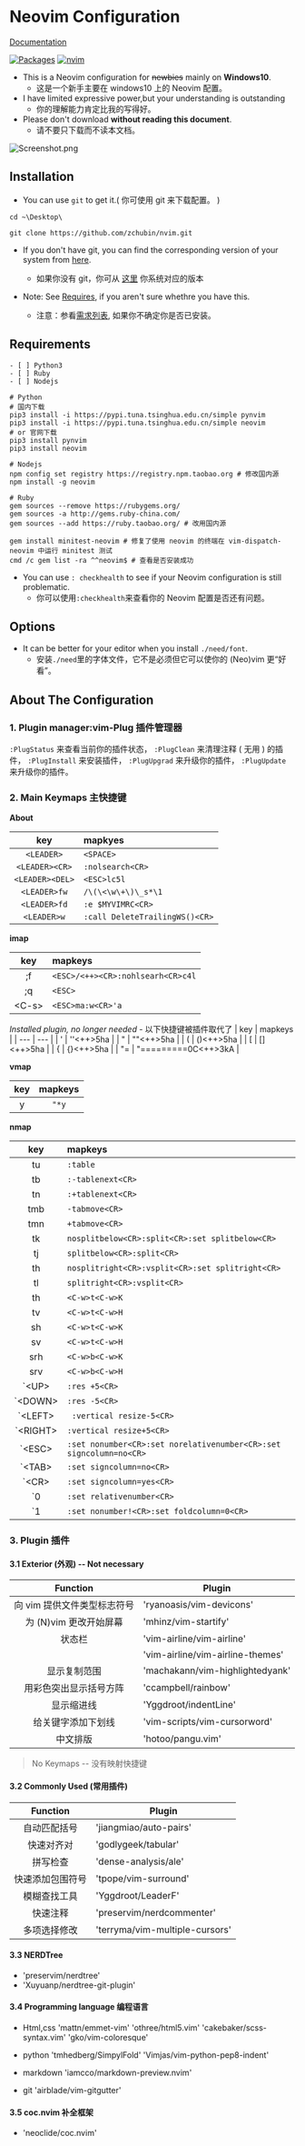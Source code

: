 # Neovim Configuration

[Documentation](https://neovim.io/doc)

[![Packages](https://repology.org/badge/tiny-repos/neovim.svg)](https://repology.org/metapackage/neovim)
[![nvim](https://snapcraft.io//nvim/badge.svg)](https://snapcraft.io/nvim)

* This is a Neovim configuration for ~~newbies~~ mainly on **Windows10**.
    - 这是一个新手主要在 windows10 上的 Neovim 配置。
* I have limited expressive power,but your understanding is outstanding
    - 你的理解能力肯定比我的写得好。
* Please don't download **without reading this document**.
    - 请不要只下载而不读本文档。

![Screenshot.png](./Screenshot.png)

## Installation

* You can use `git` to get it.( 你可使用 git 来下载配置。 )
```shell
cd ~\Desktop\

git clone https://github.com/zchubin/nvim.git
```

* If you don't have git, you can find the corresponding version of your system from [here](https://gitforwindows.org).
    - 如果你没有 git，你可从 [这里](https://gitforwindows.org) 你系统对应的版本


* Note:  See [Requires](##Requirements), if you aren't sure whethre you have this.
    - 注意：参看[需求列表](##Requirements), 如果你不确定你是否已安装。

## Requirements

    - [ ] Python3
    - [ ] Ruby
    - [ ] Nodejs

```shell
# Python
# 国内下载
pip3 install -i https://pypi.tuna.tsinghua.edu.cn/simple pynvim
pip3 install -i https://pypi.tuna.tsinghua.edu.cn/simple neovim
# or 官网下载
pip3 install pynvim
pip3 install neovim

# Nodejs
npm config set registry https://registry.npm.taobao.org # 修改国内源
npm install -g neovim

# Ruby
gem sources --remove https://rubygems.org/
gem sources -a http://gems.ruby-china.com/
gem sources --add https://ruby.taobao.org/ # 改用国内源

gem install minitest-neovim # 修复了使用 neovim 的终端在 vim-dispatch-neovim 中运行 minitest 测试
cmd /c gem list -ra ^^neovim$ # 查看是否安装成功
```

* You can use `: checkhealth` to see if your Neovim configuration is still problematic.
    - 你可以使用`:checkhealth`来查看你的 Neovim 配置是否还有问题。

## Options

* It can be better for your editor when you install `./need/font`.
    - 安装`./need`里的字体文件，它不是必须但它可以使你的 (Neo)vim 更“好看”。

## About The Configuration

### 1. Plugin manager:vim-Plug 插件管理器
`:PlugStatus`  来查看当前你的插件状态，
`:PlugClean`   来清理注释 ( 无用 ) 的插件，
`:PlugInstall` 来安装插件，
`:PlugUpgrad`  来升级你的插件，
`:PlugUpdate`  来升级你的插件。

### 2. Main Keymaps 主快捷键

**About <LEADER>**

| key             | mapkyes                        |
| :---:           | :---                           |
| `<LEADER>`      | `<SPACE>`                      |
| `<LEADER><CR>`  | `:nolsearch<CR>`               |
| `<LEADER><DEL>` | `<ESC>lc5l`                    |
| `<LEADER>fw`    | `/\(\<\w\+\)\_s*\1`            |
| `<LEADER>fd`    | `:e $MYVIMRC<CR>`              |
| `<LEADER>w`     | `:call DeleteTrailingWS()<CR>` |

**imap**

| key    | mapkeys                           |
| :---:  |  :---                              |
| ;f     | `<ESC>/<++><CR>:nohlsearh<CR>c4l` |
| ;q     | `<ESC>`                           |
| \<C-s> | `<ESC>ma:w<CR>'a`                 |

*Installed plugin, no longer needed*
    - 以下快捷键被插件取代了
| key | mapkeys                                              |
| --- | ---                                                  |
| '   | ''<++><ESC>5ha                                       |
| "   | ""<++><ESC>5ha                                       |
| (   | ()<++><ESC>5ha                                       |
| [   | []<++><ESC>5ha                                       |
| {   | {}<++><ESC>5ha                                       |
| "=  | "===<CR>===<SPACE><CR>===<CR><ESC>0C<CR><++><ESC>3kA |

**vmap**

| key   | mapkeys |
| :---: | :---:   |
| y     | `"*y`   |

**nmap**

| key        | mapkeys                                                            |
| :---:      | :---                                                               |
| tu         | `:table`                                                           |
| tb         | `:-tablenext<CR>`                                                  |
| tn         | `:+tablenext<CR>`                                                  |
| tmb        | `-tabmove<CR>`                                                     |
| tmn        | `+tabmove<CR>`                                                     |
| tk         | `nosplitbelow<CR>:split<CR>:set splitbelow<CR>`                    |
| tj         | `splitbelow<CR>:split<CR>`                                         |
| th         | `nosplitright<CR>:vsplit<CR>:set splitright<CR>`                   |
| tl         | `splitright<CR>:vsplit<CR>`                                        |
| th         | `<C-w>t<C-w>K`                                                     |
| tv         | `<C-w>t<C-w>H`                                                     |
| sh         | `<C-w>t<C-w>K`                                                     |
| sv         | `<C-w>t<C-w>H`                                                     |
| srh        | `<C-w>b<C-w>K`                                                     |
| srv        | `<C-w>b<C-w>H`                                                     |
| \`\<UP>    | `:res +5<CR>`                                                      |
| \`\<DOWN>  | `:res -5<CR>`                                                      |
| \`\<LEFT>  | ` :vertical resize-5<CR>`                                          |
| \`\<RIGHT> | `:vertical resize+5<CR>`                                           |
| \`\<ESC>   | `:set nonumber<CR>:set norelativenumber<CR>:set signcolumn=no<CR>` |
| \`\<TAB>   | `:set signcolumn=no<CR>`                                           |
| \`\<CR>    | `:set signcolumn=yes<CR>`                                          |
| \`0        | `:set relativenumber<CR>`                                          |
| \`1        | `:set nonumber!<CR>:set foldcolumn=0<CR>`                          |

### 3. Plugin 插件

#### 3.1 Exterior (外观) -- Not necessary

| Function                    | Plugin                           |
| :---:                       | ---                              |
| 向 vim 提供文件类型标志符号 | 'ryanoasis/vim-devicons'         |
| 为 (N)vim 更改开始屏幕      | 'mhinz/vim-startify'             |
| 状态栏                      | 'vim-airline/vim-airline'        |
|                             | 'vim-airline/vim-airline-themes' |
| 显示复制范围                | 'machakann/vim-highlightedyank'  |
| 用彩色突出显示括号方阵      | 'ccampbell/rainbow'              |
| 显示缩进线                  | 'Yggdroot/indentLine'            |
| 给关键字添加下划线          | 'vim-scripts/vim-cursorword'     |
| 中文排版                    | 'hotoo/pangu.vim'                |

> No Keymaps -- 没有映射快捷键

#### 3.2 Commonly Used (常用插件)

| Function         | Plugin                         |
| :---:            | ---                            |
| 自动匹配括号     | 'jiangmiao/auto-pairs'         |
| 快速对齐对       | 'godlygeek/tabular'            |
| 拼写检查         | 'dense-analysis/ale'           |
| 快速添加包围符号 | 'tpope/vim-surround'           |
| 模糊查找工具     | 'Yggdroot/LeaderF'             |
| 快速注释         | 'preservim/nerdcommenter'      |
| 多项选择修改     | 'terryma/vim-multiple-cursors' |

#### 3.3 NERDTree

* 'preservim/nerdtree'
* 'Xuyuanp/nerdtree-git-plugin'

#### 3.4 Programming language 编程语言

* Html,css
    'mattn/emmet-vim'
    'othree/html5.vim'
    'cakebaker/scss-syntax.vim'
    'gko/vim-coloresque'

* python
    'tmhedberg/SimpylFold'
    'Vimjas/vim-python-pep8-indent'

* markdown
    'iamcco/markdown-preview.nvim'

* git
    'airblade/vim-gitgutter'

#### 3.5 coc.nvim 补全框架

* 'neoclide/coc.nvim'

